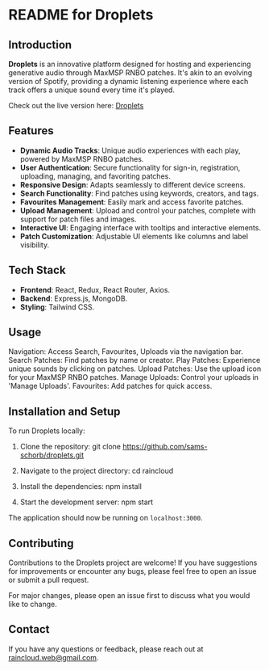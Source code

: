# README for Droplets

## Introduction
**Droplets** is an innovative platform designed for hosting and experiencing generative audio through MaxMSP RNBO patches. It's akin to an evolving version of Spotify, providing a dynamic listening experience where each track offers a unique sound every time it's played.

Check out the live version here: [Droplets](https://droplets.iimaginary.com/)

## Features
- **Dynamic Audio Tracks**: Unique audio experiences with each play, powered by MaxMSP RNBO patches.
- **User Authentication**: Secure functionality for sign-in, registration, uploading, managing, and favoriting patches.
- **Responsive Design**: Adapts seamlessly to different device screens.
- **Search Functionality**: Find patches using keywords, creators, and tags.
- **Favourites Management**: Easily mark and access favorite patches.
- **Upload Management**: Upload and control your patches, complete with support for patch files and images.
- **Interactive UI**: Engaging interface with tooltips and interactive elements.
- **Patch Customization**: Adjustable UI elements like columns and label visibility.

## Tech Stack
- **Frontend**: React, Redux, React Router, Axios.
- **Backend**: Express.js, MongoDB.
- **Styling**: Tailwind CSS.

## Usage
Navigation: Access Search, Favourites, Uploads via the navigation bar.
Search Patches: Find patches by name or creator.
Play Patches: Experience unique sounds by clicking on patches.
Upload Patches: Use the upload icon for your MaxMSP RNBO patches.
Manage Uploads: Control your uploads in 'Manage Uploads'.
Favourites: Add patches for quick access.

## Installation and Setup

To run Droplets locally:

1. Clone the repository:
git clone https://github.com/sams-schorb/droplets.git

2. Navigate to the project directory:
cd raincloud

3. Install the dependencies:
npm install

4. Start the development server:
npm start

The application should now be running on `localhost:3000`.

## Contributing

Contributions to the Droplets project are welcome! If you have suggestions for improvements or encounter any bugs, please feel free to open an issue or submit a pull request.

For major changes, please open an issue first to discuss what you would like to change.

## Contact

If you have any questions or feedback, please reach out at raincloud.web@gmail.com.
